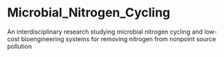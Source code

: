 # Microbial_Nitrogen_Cycling
An interdisciplinary research studying microbial nitrogen cycling and low-cost bioengineering systems for removing nitrogen from nonpoint source pollution

